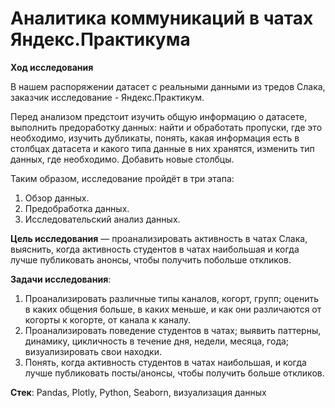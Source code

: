 # Аналитика коммуникаций в чатах Яндекс.Практикума

**Ход исследования**

В нашем распоряжении датасет с реальными данными из тредов Слака, заказчик исследование - Яндекс.Практикум.

Перед анализом предстоит изучить общую информацию о датасете, выполнить предоработку данных: найти и обработать пропуски, где это необходимо, изучить дубликаты, понять, какая информация есть в столбцах датасета и какого типа данные в них хранятся, изменить тип данных, где необходимо. Добавить новые столбцы.

Таким образом, исследование пройдёт в три этапа:
 1. Обзор данных.
 2. Предобработка данных.
 3. Исследовательский анализ данных.

 **Цель исследования** — проанализировать активность в чатах Слака, выяснить, когда активность студентов в чатах наибольшая и когда лучше публиковать анонсы, чтобы получить побольше откликов.

 **Задачи исследования**:

 1. Проанализировать различные типы каналов, когорт, групп; оценить в каких общения больше, в каких меньше, и как они различаются от когорты к когорте, от канала к каналу.
 2. Проанализировать поведение студентов в чатах; выявить паттерны, динамику, цикличность в течение дня, недели, месяца, года; визуализировать свои находки.
 3. Понять, когда активность студентов в чатах наибольшая, и когда лучше публиковать посты/анонсы, чтобы получить больше откликов.
    
 **Стек**: Pandas, Plotly, Python, Seaborn, визуализация данных
